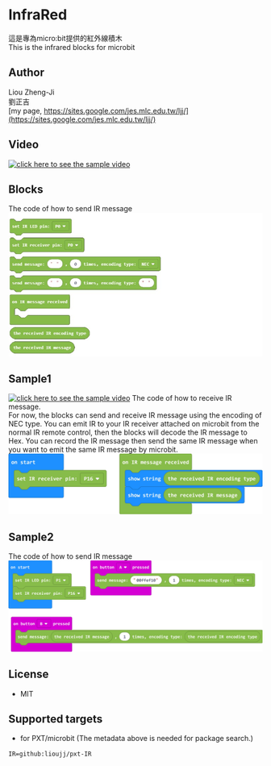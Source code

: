 # InfraRed

這是專為micro:bit提供的紅外線積木\
This is the infrared blocks for microbit

## Author
Liou Zheng-Ji\
劉正吉\
[my page, https://sites.google.com/jes.mlc.edu.tw/ljj/](https://sites.google.com/jes.mlc.edu.tw/ljj/)

## Video
[![click here to see the sample video](https://img.youtube.com/vi/4JWbFmI6djI/0.jpg)](https://www.youtube.com/watch?v=4JWbFmI6djI)

## Blocks
The code of how to send IR message
![image](images/blocks.jpg)


## Sample1
[![click here to see the sample video](https://img.youtube.com/vi/4JId3h4RjNyXw/0.jpg)](https://www.youtube.com/watch?v=Id3h4RjNyXw)
The code of how to receive IR message.\
For now, the blocks can send and receive IR message using the encoding of NEC type. You can emit IR to your IR receiver attached on microbit from the normal IR remote control, then the blocks will decode the IR message to Hex. You can record the IR message then send the same IR message when you want to emit the same IR message by microbit.
![image](images/rec_sample1_en.jpg)

## Sample2
The code of how to send IR message
![image](images/rec_sample2_en.jpg)

## License

* MIT

## Supported targets

* for PXT/microbit
(The metadata above is needed for package search.)

```package
IR=github:lioujj/pxt-IR
```
